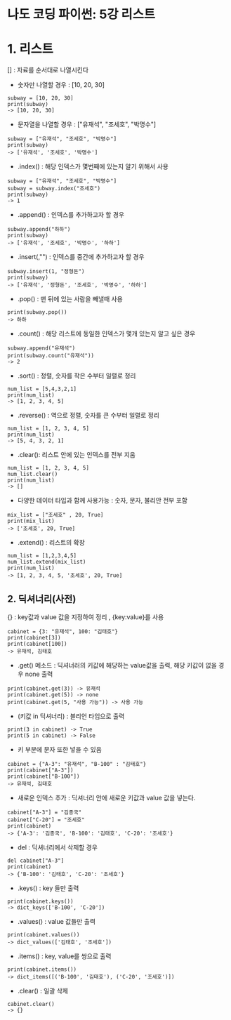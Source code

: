 # 나도 코딩 파이썬: 5강 리스트

# 1. 리스트
[] : 자료를 순서대로 나열시킨다

- 숫자만 나열할 경우 : [10, 20, 30]
```
subway = [10, 20, 30]
print(subway)
-> [10, 20, 30]
```
- 문자열을 나열할 경우 : ["유재석", "조세호", "박명수"]
```
subway = ["유재석", "조세호", "박명수"]
print(subway)
-> ['유재석', '조세호', '박명수']
```
- .index() : 해당 인덱스가 몇번째에 있는지 알기 위해서 사용
```
subway = ["유재석", "조세호", "박명수"]
subway = subway.index("조세호")
print(subway)
-> 1
```
- .append() : 인덱스를 추가하고자 할 경우
```
subway.append("하하") 
print(subway)
-> ['유재석', '조세호', '박명수', '하하']
```
- .insert(,"") : 인덱스를 중간에 추가하고자 할 경우
```
subway.insert(1, "정형돈")
print(subway)
-> ['유재석', '정형돈', '조세호', '박명수', '하하']
```
- .pop() : 맨 뒤에 있는 사람을 빼낼때 사용
```
print(subway.pop())
-> 하하
```
- .count() : 해당 리스트에 동일한 인덱스가 몇개 있는지 알고 싶은 경우
```
subway.append("유재석")
print(subway.count("유재석"))
-> 2
```
- .sort() : 정렬, 숫자를 작은 수부터 일렬로 정리
```
num_list = [5,4,3,2,1]
print(num_list)
-> [1, 2, 3, 4, 5]
```
- .reverse() : 역으로 정렬, 숫자를 큰 수부터 일렬로 정리
```
num_list = [1, 2, 3, 4, 5]
print(num_list)
-> [5, 4, 3, 2, 1]
```
- .clear(): 리스트 안에 있는 인덱스를 전부 지움
```
num_list = [1, 2, 3, 4, 5]
num_list.clear()
print(num_list)
-> []
```
- 다양한 데이터 타입과 함께 사용가능 : 숫자, 문자, 불리안 전부 포함
```
mix_list = ["조세호" , 20, True]
print(mix_list)
-> ['조세호', 20, True]
```
- .extend() : 리스트의 확장
```
num_list = [1,2,3,4,5]
num_list.extend(mix_list)
print(num_list)
-> [1, 2, 3, 4, 5, '조세호', 20, True]
```

## 2. 딕셔너리(사전)
{} : key값과 value 값을 지정하여 정리 , {key:value}를 사용
```
cabinet = {3: "유재석", 100: "김태호"}
print(cabinet[3])
print(cabinet[100])
-> 유재석, 김태호
```

- .get() 메소드 : 딕셔너러의 키값에 해당하는 value값을 출력, 해당 키값이 없을 경우 none 출력
```
print(cabinet.get(3)) -> 유재석
print(cabinet.get(5)) -> none
print(cabinet.get(5, "사용 가능")) -> 사용 가능
```
- (키값 in 딕셔너리) : 블리언 타입으로 출력
```
print(3 in cabinet) -> True
print(5 in cabinet) -> False
```
- 키 부분에 문자 또한 넣을 수 있음
```
cabinet = {"A-3": "유재석", "B-100" : "김태호"} 
print(cabinet["A-3"]) 
print(cabinet["B-100"])
-> 유재석, 김태호
```
- 새로운 인덱스 추가 : 딕셔너리 안에 새로운 키값과 value 값을 넣는다.
```
cabinet["A-3"] = "김종국"
cabinet["C-20"] = "조세호"
print(cabinet)
-> {'A-3': '김종국', 'B-100': '김태호', 'C-20': '조세호'}
```
- del : 딕셔너리에서 삭제할 경우
```
del cabinet["A-3"]
print(cabinet)
-> {'B-100': '김태호', 'C-20': '조세호'}
```
- .keys() : key 들만 출력
```
print(cabinet.keys())
-> dict_keys(['B-100', 'C-20'])
```
- .values() : value 값들만 출력
```
print(cabinet.values())
-> dict_values(['김태호', '조세호'])
```
- .items() : key, value를 쌍으로 출력
```
print(cabinet.items())
-> dict_items([('B-100', '김태호'), ('C-20', '조세호')])
```
- .clear() : 일괄 삭제
```
cabinet.clear()
-> {}
```






